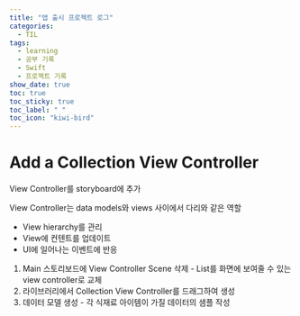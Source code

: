 ```yaml
---
title: "앱 출시 프로젝트 로그"
categories:
  - TIL
tags:
  - learning
  - 공부 기록
  - Swift
  - 프로젝트 기록
show_date: true
toc: true
toc_sticky: true
toc_label: " "
toc_icon: "kiwi-bird"
---
```



# Add a Collection View Controller  

  View Controller를 storyboard에 추가  

  View Controller는 data models와 views 사이에서 다리와 같은 역할  

  - View hierarchy를 관리
  - View에 컨텐트를 업데이트
  - UI에 일어나는 이벤트에 반응  

  1. Main 스토리보드에 View Controller Scene 삭제
    - List를 화면에 보여줄 수 있는 view controller로 교체
  2. 라이브러리에서 Collection View Controller를 드래그하여 생성
  3. 데이터 모델 생성
    - 각 식재료 아이템이 가질 데이터의 샘플 작성



<!-- # Delegate?   -->

<!-- # 데이터 관리

  - URLSession

  - 서버와 데이터를 주고 받는 방법 알아보기


## Firebase  

  모바일 앱을 만드는데 필요한 여러가지 기능을 갖추고 있는 클라우드 서비스.


# 데이터 모델

## Classes or Structures?

  각 아이템의 데이터를 담을 모델을 생성하려하다가 class를 사용해야 할지 structure를 사용해야 할지 고민됨.  -->
